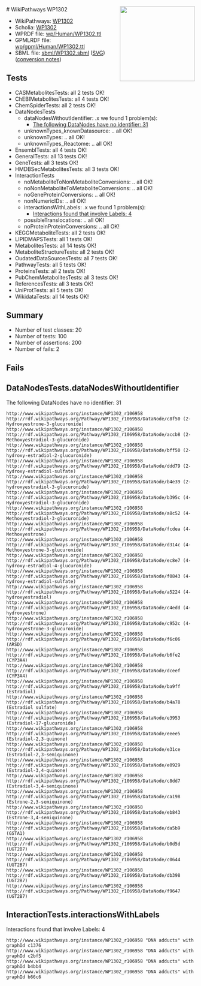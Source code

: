 <img style="float: right; width: 200px" src="../logo.png" />
# WikiPathways WP1302

* WikiPathways: [WP1302](https://identifiers.org/wikipathways:WP1302)
* Scholia: [WP1302](https://scholia.toolforge.org/wikipathways/WP1302)
* WPRDF file: [wp/Human/WP1302.ttl](../wp/Human/WP1302.ttl)
* GPMLRDF file: [wp/gpml/Human/WP1302.ttl](../wp/gpml/Human/WP1302.ttl)
* SBML file: [sbml/WP1302.sbml](../sbml/WP1302.sbml) ([SVG](../sbml/WP1302.svg)) ([conversion notes](../sbml/WP1302.txt))

## Tests
* CASMetabolitesTests: all 2 tests OK!
* ChEBIMetabolitesTests: all 4 tests OK!
* ChemSpiderTests: all 2 tests OK!
* DataNodesTests
    * dataNodesWithoutIdentifier: .x we found 1 problem(s):
        * [The following DataNodes have no identifier: 31](#8792c4cf)
    * unknownTypes_knownDatasource: .. all OK!
    * unknownTypes: .. all OK!
    * unknownTypes_Reactome: .. all OK!
* EnsemblTests: all 4 tests OK!
* GeneralTests: all 13 tests OK!
* GeneTests: all 3 tests OK!
* HMDBSecMetabolitesTests: all 3 tests OK!
* InteractionTests
    * noMetaboliteToNonMetaboliteConversions: .. all OK!
    * noNonMetaboliteToMetaboliteConversions: .. all OK!
    * noGeneProteinConversions: .. all OK!
    * nonNumericIDs: .. all OK!
    * interactionsWithLabels: .x we found 1 problem(s):
        * [Interactions found that involve Labels: 4](#630d267b)
    * possibleTranslocations: .. all OK!
    * noProteinProteinConversions: .. all OK!
* KEGGMetaboliteTests: all 2 tests OK!
* LIPIDMAPSTests: all 1 tests OK!
* MetabolitesTests: all 14 tests OK!
* MetaboliteStructureTests: all 2 tests OK!
* OudatedDataSourcesTests: all 7 tests OK!
* PathwayTests: all 5 tests OK!
* ProteinsTests: all 2 tests OK!
* PubChemMetabolitesTests: all 3 tests OK!
* ReferencesTests: all 3 tests OK!
* UniProtTests: all 5 tests OK!
* WikidataTests: all 14 tests OK!


## Summary

* Number of test classes: 20
* Number of tests: 100
* Number of assertions: 200
* Number of fails: 2

## Fails

<a name="8792c4cf" />

## DataNodesTests.dataNodesWithoutIdentifier

The following DataNodes have no identifier: 31
```
http://www.wikipathways.org/instance/WP1302_r106958 http://rdf.wikipathways.org/Pathway/WP1302_r106958/DataNode/c8f50 (2-Hydroxyestrone-3-glucuronide)
http://www.wikipathways.org/instance/WP1302_r106958 http://rdf.wikipathways.org/Pathway/WP1302_r106958/DataNode/accb8 (2-Methoxyestradiol-3-glucuronide)
http://www.wikipathways.org/instance/WP1302_r106958 http://rdf.wikipathways.org/Pathway/WP1302_r106958/DataNode/bff50 (2-hydroxy-estradiol-2-glucuronide)
http://www.wikipathways.org/instance/WP1302_r106958 http://rdf.wikipathways.org/Pathway/WP1302_r106958/DataNode/ddd79 (2-hydroxy-estradiol-sulfate)
http://www.wikipathways.org/instance/WP1302_r106958 http://rdf.wikipathways.org/Pathway/WP1302_r106958/DataNode/b4e39 (2-hydroxyestradiol-3-glucuronide)
http://www.wikipathways.org/instance/WP1302_r106958 http://rdf.wikipathways.org/Pathway/WP1302_r106958/DataNode/b395c (4-Hydroxyestradiol-3-glucuronide)
http://www.wikipathways.org/instance/WP1302_r106958 http://rdf.wikipathways.org/Pathway/WP1302_r106958/DataNode/a8c52 (4-Methoxyestradiol-3-glucuronide)
http://www.wikipathways.org/instance/WP1302_r106958 http://rdf.wikipathways.org/Pathway/WP1302_r106958/DataNode/fcdea (4-Methoxyestrone)
http://www.wikipathways.org/instance/WP1302_r106958 http://rdf.wikipathways.org/Pathway/WP1302_r106958/DataNode/d314c (4-Methoxyestrone-3-glucuronide)
http://www.wikipathways.org/instance/WP1302_r106958 http://rdf.wikipathways.org/Pathway/WP1302_r106958/DataNode/ec8e7 (4-hydroxy-estradiol-4-glucuronide)
http://www.wikipathways.org/instance/WP1302_r106958 http://rdf.wikipathways.org/Pathway/WP1302_r106958/DataNode/f0843 (4-hydroxy-estradiol-sulfate)
http://www.wikipathways.org/instance/WP1302_r106958 http://rdf.wikipathways.org/Pathway/WP1302_r106958/DataNode/a5224 (4-hydroxyestradiol)
http://www.wikipathways.org/instance/WP1302_r106958 http://rdf.wikipathways.org/Pathway/WP1302_r106958/DataNode/c4edd (4-hydroxyestrone)
http://www.wikipathways.org/instance/WP1302_r106958 http://rdf.wikipathways.org/Pathway/WP1302_r106958/DataNode/c952c (4-hydroxyestrone-3-glucuronide)
http://www.wikipathways.org/instance/WP1302_r106958 http://rdf.wikipathways.org/Pathway/WP1302_r106958/DataNode/f6c06 (ARSD)
http://www.wikipathways.org/instance/WP1302_r106958 http://rdf.wikipathways.org/Pathway/WP1302_r106958/DataNode/b6fe2 (CYP3A4)
http://www.wikipathways.org/instance/WP1302_r106958 http://rdf.wikipathways.org/Pathway/WP1302_r106958/DataNode/dceef (CYP3A4)
http://www.wikipathways.org/instance/WP1302_r106958 http://rdf.wikipathways.org/Pathway/WP1302_r106958/DataNode/ba9ff (Estradiol)
http://www.wikipathways.org/instance/WP1302_r106958 http://rdf.wikipathways.org/Pathway/WP1302_r106958/DataNode/b4a78 (Estradiol sulfate)
http://www.wikipathways.org/instance/WP1302_r106958 http://rdf.wikipathways.org/Pathway/WP1302_r106958/DataNode/e3953 (Estradiol-17-glucuronide)
http://www.wikipathways.org/instance/WP1302_r106958 http://rdf.wikipathways.org/Pathway/WP1302_r106958/DataNode/eeee5 (Estradiol-2,3-quinone)
http://www.wikipathways.org/instance/WP1302_r106958 http://rdf.wikipathways.org/Pathway/WP1302_r106958/DataNode/e31ce (Estradiol-2,3-semiquinone)
http://www.wikipathways.org/instance/WP1302_r106958 http://rdf.wikipathways.org/Pathway/WP1302_r106958/DataNode/e0929 (Estradiol-3,4-quinone)
http://www.wikipathways.org/instance/WP1302_r106958 http://rdf.wikipathways.org/Pathway/WP1302_r106958/DataNode/c8dd7 (Estradiol-3,4-semiquinone)
http://www.wikipathways.org/instance/WP1302_r106958 http://rdf.wikipathways.org/Pathway/WP1302_r106958/DataNode/ca198 (Estrone-2,3-semiquinone)
http://www.wikipathways.org/instance/WP1302_r106958 http://rdf.wikipathways.org/Pathway/WP1302_r106958/DataNode/eb843 (Estrone-3,4-semiquinone)
http://www.wikipathways.org/instance/WP1302_r106958 http://rdf.wikipathways.org/Pathway/WP1302_r106958/DataNode/da5b9 (GSTA1)
http://www.wikipathways.org/instance/WP1302_r106958 http://rdf.wikipathways.org/Pathway/WP1302_r106958/DataNode/b0d5d (UGT2B7)
http://www.wikipathways.org/instance/WP1302_r106958 http://rdf.wikipathways.org/Pathway/WP1302_r106958/DataNode/c0644 (UGT2B7)
http://www.wikipathways.org/instance/WP1302_r106958 http://rdf.wikipathways.org/Pathway/WP1302_r106958/DataNode/db398 (UGT2B7)
http://www.wikipathways.org/instance/WP1302_r106958 http://rdf.wikipathways.org/Pathway/WP1302_r106958/DataNode/f9647 (UGT2B7)
```

<a name="630d267b" />

## InteractionTests.interactionsWithLabels

Interactions found that involve Labels: 4
```
http://www.wikipathways.org/instance/WP1302_r106958 "DNA adducts" with graphId c1376
http://www.wikipathways.org/instance/WP1302_r106958 "DNA adducts" with graphId c2bf5
http://www.wikipathways.org/instance/WP1302_r106958 "DNA adducts" with graphId b4bb4
http://www.wikipathways.org/instance/WP1302_r106958 "DNA adducts" with graphId b66c6
```

